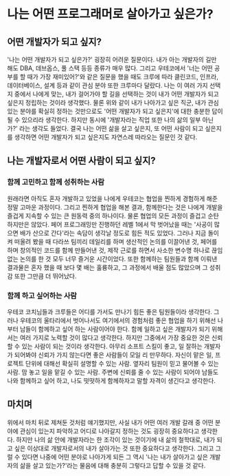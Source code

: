 # 나는 어떤 프로그래머로 살아가고 싶은가?
## 어떤 개발자가 되고 싶지?
'나는 어떤 개발자가 되고 싶은가?' 굉장히 어려운 질문이다. 내가 아는 개발자의 길만 해도 DBA, 데브옵스, 풀 스택 등등 종류가 매우 많다.
그리고 우테코에서 '너는 어떤 공부를 할 때가 가장 재미있어?'와 같은 질문을 했을 때도 크루에 따라 클린코드, 인프라, 데이터베이스, 설계 등과 같이 관심 분야 또한 크루마다 달랐다.
나는 이 여러 가지 선택지 중에서 나에게 맞는, 내가 걸어가야 할 길을 선택하는 것이 내가 어떤 개발자가 되고 싶은지 정립하는 것이라 생각했다.
물론 위와 같이 내가 나아가고 싶은 직군, 내가 관심 있는 분야를 확실히 정하는 것만으로도 '어떤 개발자가 되고 싶은지'에 대한 충분한 답이 될 수 있으리라 생각한다.
하지만 동시에 '개발자라는 직업 또한 나의 삶의 일부 아닌가?' 라는 생각도 들었다. 
결국 나는 어떤 삶을 살고 싶은지, 또 어떤 사람이 되고 싶은지를 생각하면 어떤 개발자가 되고 싶은지도 자연스레 따라오는 질문인 것 같다. 

## 나는 개발자로서 어떤 사람이 되고 싶지?
### 함께 고민하고 함께 성취하는 사람
원래라면 아직도 혼자 개발하고 있었을 나에게 우테코는 협업을 찐하게 경험하게 해준 정말 고마운 과정이다.
그리고 찐하게 협업을 해본 결과, 함께한다는 것은 나에게 개발을 즐겁게 지속할 수 있는 큰 원동력 중의 하나이다.
물론 협업의 모든 과정이 즐겁고 순탄하지만은 않았다. 페어 프로그래밍만 진행하던 레벨 1에서 막 벗어났을 때는 '사공이 많으면 배가 산으로 간다'라는 속담이 생각날 정도로 힘든 적도 있었다.
그러나 지금 돌이켜 떠올려 봤을 때 다라쓰 팀끼리 데일리를 하며 생산적인 논의를 이끌어낸 것, 페어를 하며 창의적인 코드를 함께 만들어낸 것, 제작 근로를 하면서 사소한 변수명 하나로 끊임없는 논의를 한 것 모두 너무 즐거운 시간이었다.
또한 함께하는 팀원들과 함께 이뤄낸 결과물은 혼자 했을 때 보다 몇 배는 훌륭하고, 그 과정에서 배울 점도 많았으며 그 성취감 또한 그만큼 더 뛰어났다.

### 함께 하고 싶어하는 사람
우테코 코치님들과 크루들은 어디를 가서도 만나기 힘든 좋은 팀원들이라 생각한다. 그러나 우테코의 울타리에서 벗어나서도 여기에서의 경험처럼 좋은 협업을 하기 위해선 나부터 남들이 함께하고 싶어 하는 사람이어야 한다. 
함께 일하고 싶은 개발자가 되기 위해서는 여러 가지로 노력할 것이 많다고 생각한다. 하지만 그중에서 가장 중요한 것은 신뢰할 수 있는 사람이 되는 것이라 생각한다. 
아무리 소프트 스킬이 좋고, 일 잘하는 개발자가 되어봐야 신뢰가 가지 않는다면 좋은 사람들이 모일 리 만무하다. 
자신이 맡은 일, 프로젝트 단위에 대해선 확실히 설명할 수 있는 사람. 옆자리 팀원이 믿고 물어볼 수 있는 사람. 맘 놓고 일을 맡길 수 있는 사람.
주변에 신뢰를 줄 수 있는 사람이 되어야 남들도 나와 함께하고 싶어 하고, 나도 떳떳하게 함께하자고 말할 자격이 생긴다고 생각한다.

## 마치며
위에서 마치 뒤로 제쳐둔 것처럼 얘기했지만, 사실 내가 어떤 여러 개발 갈래 중 어떤 분야에 관심이 있는지 파악하고 어디로 나아갈지 정하는 것도 굉장히 중요하다고 생각한다.
하지만 나의 삶 안에 개발자라는 한 조각이 있는 것이기에 내 삶의 철학대로, 내가 되고 싶은 이상대로 개발자로서의 내가 살아가는 것 또한 중요하다고 생각한다.
그리고 그럴 수 있다면 나중에 어떤 분야로 나아가게 되든 그 역시 '나는 내가 살아가고 싶은 개발자의 삶을 살고 있는가?'라는 물음에 대해 충분히 그렇다고 답할 수 있을 것 같다. 
